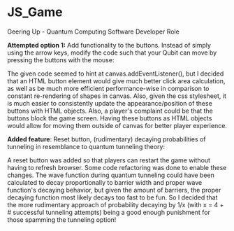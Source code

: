 # JS_Game
Geering Up - Quantum Computing Software Developer Role

<b>Attempted option 1:</b> Add functionality to the buttons. Instead of simply using the arrow keys, modify the code such that your Qubit can move by pressing the buttons with the mouse:

The given code seemed to hint at canvas.addEventListener(), but I decided that an HTML button element would give much better click area calculation, as well as be much more efficient performance-wise in comparison to constant re-rendering of shapes in canvas. Also, given the css stylesheet, it is much easier to consistently update the appearance/position of these buttons with HTML objects. Also, a player's complaint could be that the buttons block the game screen. Having these buttons as HTML objects would allow for moving them outside of canvas for better player experience.


<b>Added feature</b>: Reset button, (rudimentary) decaying probabilities of tunneling in resemblance to quantum tunneling theory:

A reset button was added so that players can restart the game without having to refresh browser. Some code refactoring was done to enable these changes. The wave function during quantum tunneling could have been calculated to decay proportionally to barrier width and proper wave function's decaying behavior, but given the amount of barriers, the proper decaying function most likely decays too fast to be fun. So I decided that the more rudimentary approach of probability decaying by 1/x (with x = 4 + # successful tunneling attempts) being a good enough punishment for those spamming the tunneling option! 


